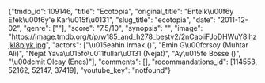 {"tmdb_id": 109146, "title": "Ecotopia", "original_title": "Entelk\u00f6y Efek\u00f6y'e Kar\u015f\u0131", "slug_title": "ecotopia", "date": "2011-12-02", "genre": [""], "score": "7.5/10", "synopsis": "", "image": "https://image.tmdb.org/t/p/w185_and_h278_bestv2/2nCaoiiFJoDHWuY8ihzjkl8pIyk.jpg", "actors": ["\u015eahin Irmak ()", "Emin G\u00fcrsoy (Muhtar Ali)", "Nejat Yava\u015fo\u011fullar\u0131 (Nejat)", "Ay\u015fe Bosse ()", "\u00dcmit Olcay (Enes)"], "comments": [], "recommandations_id": [114553, 52162, 52147, 37419], "youtube_key": "notfound"}
